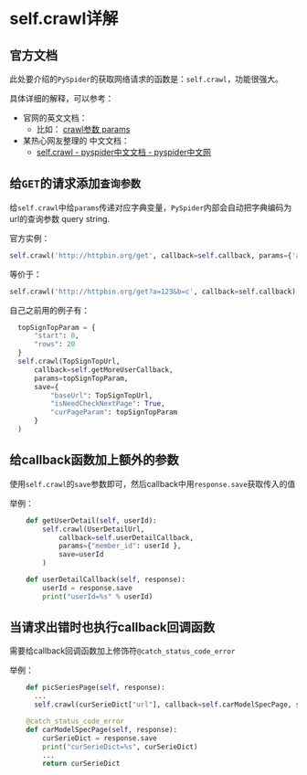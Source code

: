 # self.crawl详解

## 官方文档

此处要介绍的`PySpider`的获取网络请求的函数是：`self.crawl`，功能很强大。

具体详细的解释，可以参考：

* 官网的英文文档：
  * 比如： [crawl参数 params](http://docs.pyspider.org/en/latest/apis/self.crawl/#params)
* 某热心网友整理的 中文文档：
  * [self.crawl - pyspider中文文档 - pyspider中文网](http://www.pyspider.cn/book/pyspider/self.crawl-16.html)

## 给`GET`的请求添加`查询参数`

给`self.crawl`中给`params`传递对应字典变量，`PySpider`内部会自动把字典编码为url的查询参数 query string.

官方实例：

```python
self.crawl('http://httpbin.org/get', callback=self.callback, params={'a': 123, 'b': 'c'})
```

等价于：

```python
self.crawl('http://httpbin.org/get?a=123&b=c', callback=self.callback)
```

自己之前用的例子有：

```python
  topSignTopParam = {
      "start": 0,
      "rows": 20
  }
  self.crawl(TopSignTopUrl,
      callback=self.getMoreUserCallback,
      params=topSignTopParam,
      save={
          "baseUrl": TopSignTopUrl,
          "isNeedCheckNextPage": True,
          "curPageParam": topSignTopParam
      }
  )
```

## 给callback函数加上额外的参数

使用`self.crawl`的`save`参数即可，然后callback中用`response.save`获取传入的值

举例：

```python
    def getUserDetail(self, userId):
        self.crawl(UserDetailUrl,
            callback=self.userDetailCallback,
            params={"member_id": userId },
            save=userId
        )

    def userDetailCallback(self, response):
        userId = response.save
        print("userId=%s" % userId)
```

## 当请求出错时也执行callback回调函数

需要给callback回调函数加上修饰符`@catch_status_code_error`

举例：

```python
    def picSeriesPage(self, response):
      ...
      self.crawl(curSerieDict["url"], callback=self.carModelSpecPage, save=curSerieDict)

    @catch_status_code_error
    def carModelSpecPage(self, response):
        curSerieDict = response.save
        print("curSerieDict=%s", curSerieDict)
        ...
        return curSerieDict
```
